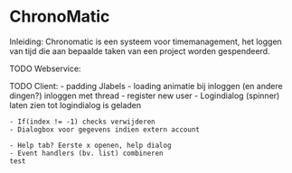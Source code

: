 ChronoMatic
===========

Inleiding:
Chronomatic is een systeem voor timemanagement, het loggen van tijd die aan bepaalde taken van een project worden gespendeerd.


TODO Webservice:


TODO Client:
	- padding Jlabels
	- loading animatie bij inloggen (en andere dingen?) inloggen met thread
	- register new user
	- Logindialog (spinner) laten zien tot logindialog is geladen

	- If(index != -1) checks verwijderen
	- Dialogbox voor gegevens indien extern account

	- Help tab? Eerste x openen, help dialog
	- Event handlers (bv. list) combineren
	test

